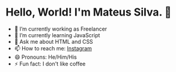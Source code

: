 # Hello, World! I'm Mateus Silva. 👋

<!--
**mateussdev/mateussdev** is a ✨ _special_ ✨ repository because its `README.md` (this file) appears on your GitHub profile.

Here are some ideas to get you started:
-->

- 🔭 I’m currently working as Freelancer
- 🌱 I’m currently learning JavaScript
- 💬 Ask me about HTML and CSS
- 📫 How to reach me: [Instagram](https://instagram.com/mateusdev_/)
- 😄 Pronouns: He/Him/His
- ⚡ Fun fact: I don't like coffee
<!-- - 👯 I’m looking to collaborate on ... 
- 🤔 I’m looking for help with ... -->
